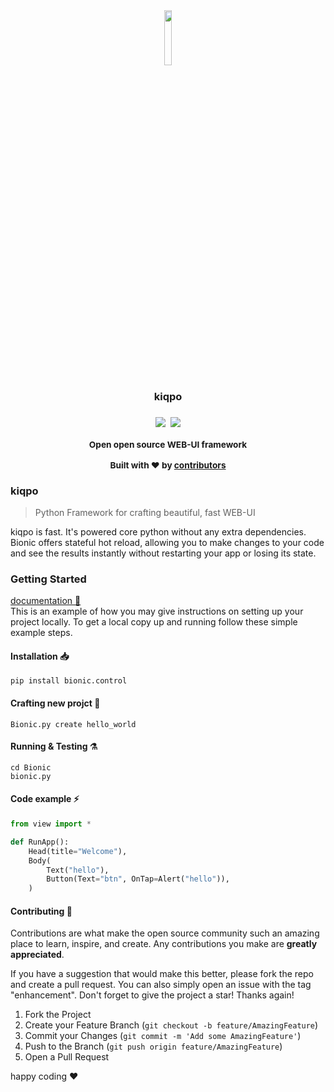 <div align="center">
<a href="https://kiqpo.github.io/kiqpo-dco/" ></a>
<img width="15%" src="https://i.ibb.co/zVHfMDW/rounded-corners.png" />

<br/>

<h3>kiqpo<h3>

<img src="https://img.shields.io/badge/contributions-welcome-green?&logo=github">‏‏‎ ‎‏‏‎ ‎‏‏‎ ‎<img src="https://img.shields.io/website?url=https://kiqpo.github.io/kiqpo-dco/&logo=icon"></img>

<b>
<sub>
    <p>Open open source WEB-UI framework</p>
</sub>
</b>

  <p>
    <sub>
      Built with ❤︎ by
      <a href="https://github.com/kiqpo/kiqpo/graphs/contributors">
        contributors
      </a>
    </sub>
  </p>

</div>

### kiqpo

> Python Framework for crafting beautiful, fast WEB-UI

kiqpo is fast. It's powered core python without any extra dependencies.
Bionic offers stateful hot reload, allowing you to make changes to your code and see the results instantly without restarting your app or losing its state.

### Getting Started

<a href="https://bionic-py.github.io/Bionic-Documentation/">documentation 📖 </a>
</br>
This is an example of how you may give instructions on setting up your project locally.
To get a local copy up and running follow these simple example steps.

#### Installation 📥

```shell:
pip install bionic.control
```

#### Crafting new projct 👷

```shell:
Bionic.py create hello_world
```

#### Running & Testing ⚗️

```shell:
cd Bionic
bionic.py
```

#### Code example ⚡

```python
from view import *

def RunApp():
    Head(title="Welcome"),
    Body(
        Text("hello"),
        Button(Text="btn", OnTap=Alert("hello")),
    )
```

<!-- CONTRIBUTING -->

#### Contributing 🤝

Contributions are what make the open source community such an amazing place to learn, inspire, and create. Any contributions you make are **greatly appreciated**.

If you have a suggestion that would make this better, please fork the repo and create a pull request. You can also simply open an issue with the tag "enhancement".
Don't forget to give the project a star! Thanks again!

1. Fork the Project
2. Create your Feature Branch (`git checkout -b feature/AmazingFeature`)
3. Commit your Changes (`git commit -m 'Add some AmazingFeature'`)
4. Push to the Branch (`git push origin feature/AmazingFeature`)
5. Open a Pull Request

happy coding ❤️
